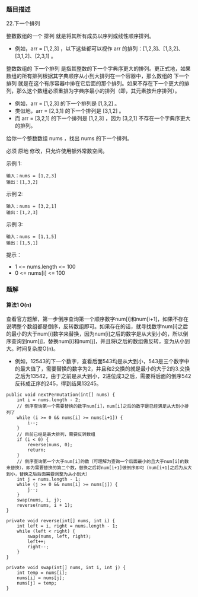 ### 题目描述
22.下一个排列

整数数组的一个 排列  就是将其所有成员以序列或线性顺序排列。

* 例如，arr = [1,2,3] ，以下这些都可以视作 arr 的排列：[1,2,3]、[1,3,2]、[3,1,2]、[2,3,1] 。

整数数组的 下一个排列 是指其整数的下一个字典序更大的排列。更正式地，如果数组的所有排列根据其字典顺序从小到大排列在一个容器中，那么数组的 下一个排列 就是在这个有序容器中排在它后面的那个排列。如果不存在下一个更大的排列，那么这个数组必须重排为字典序最小的排列（即，其元素按升序排列）。

* 例如，arr = [1,2,3] 的下一个排列是 [1,3,2] 。
* 类似地，arr = [2,3,1] 的下一个排列是 [3,1,2] 。
* 而 arr = [3,2,1] 的下一个排列是 [1,2,3] ，因为 [3,2,1] 不存在一个字典序更大的排列。

给你一个整数数组 nums ，找出 nums 的下一个排列。

必须 原地 修改，只允许使用额外常数空间。


示例 1:
```
输入：nums = [1,2,3]
输出：[1,3,2]
```

示例 2:
```
输入：nums = [3,2,1]
输出：[1,2,3]
```

示例 3:
```
输入：nums = [1,1,5]
输出：[1,5,1]
```

提示：

* 1 <= nums.length <= 100
* 0 <= nums[i] <= 100

### 题解

#### 算法1 O(n) 

查看官方题解，第一步倒序查询第一个顺序数字num[i]和num[i+1]，如果不存在说明整个数组都是倒序，反转数组即可。如果存在的话，就寻找数字num[i]之后的最小的大于num[i]数字来替换，因为num[i]之后的数字是从大到小的，所以倒序查询到num[j]，替换num[i]和num[j]，并且将i之后的数组做反转，变为从小到大。时间复杂度O(n)。

* 例如，12543的下一个数字，查看后面543均是从大到小，543是三个数字中的最大值了，需要替换的数字为2，并且和2交换的就是最小的大于2的3.交换之后为13542，由于之前是从大到小，2进位成3之后，需要将后面的倒序542反转成正序的245，得到结果13245。

```$java
public void nextPermutation(int[] nums) {
    int i = nums.length - 2;
    // 倒序查询第一个需要替换的数字num[i]，num[i]之后的数字是已经满足从大到小排列了
    while (i >= 0 && nums[i] >= nums[i+1]) {
        i--;
    }
    // 目前已经是最大排列，需要反转数组
    if (i < 0) {
        reverse(nums, 0);
        return;
    }
    // 倒序查询第一个大于num[i]的数（可理解为查询一个后面最小的且大于num[i]的数来替换），即为需要替换的第二个数，替换之后将num[i+1]做倒序即可（num[i+1]之后为从大到小，替换之后后面需要调整为从小到大）
    int j = nums.length - 1;
    while (j >= 0 && nums[i] >= nums[j]) {
        j--;
    }
    swap(nums, i, j);
    reverse(nums, i + 1);
}

private void reverse(int[] nums, int i) {
    int left = i, right = nums.length - 1;
    while (left < right) {
        swap(nums, left, right);
        left++;
        right--;
    }
}

private void swap(int[] nums, int i, int j) {
    int temp = nums[i];
    nums[i] = nums[j];
    nums[j] = temp;
}
```
